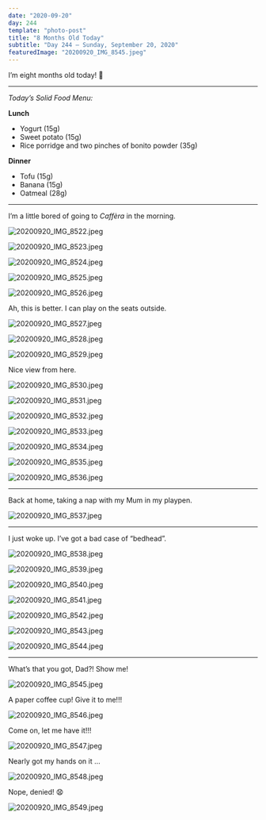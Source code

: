 ```yaml
---
date: "2020-09-20"
day: 244
template: "photo-post"
title: "8 Months Old Today"
subtitle: "Day 244 – Sunday, September 20, 2020"
featuredImage: "20200920_IMG_8545.jpeg"
---
```


I’m eight months old today! 🎱

<hr />

_Today’s Solid Food Menu:_

**Lunch**

- Yogurt (15g)
- Sweet potato (15g)
- Rice porridge and two pinches of bonito powder (35g)

**Dinner**

- Tofu (15g)
- Banana (15g)
- Oatmeal (28g)

<hr />

I’m a little bored of going to *Caffèra* in the morning.

![20200920_IMG_8522.jpeg](20200920_IMG_8522.jpeg)

![20200920_IMG_8523.jpeg](20200920_IMG_8523.jpeg)

![20200920_IMG_8524.jpeg](20200920_IMG_8524.jpeg)

![20200920_IMG_8525.jpeg](20200920_IMG_8525.jpeg)

![20200920_IMG_8526.jpeg](20200920_IMG_8526.jpeg)

Ah, this is better. I can play on the seats outside.

![20200920_IMG_8527.jpeg](20200920_IMG_8527.jpeg)

![20200920_IMG_8528.jpeg](20200920_IMG_8528.jpeg)

![20200920_IMG_8529.jpeg](20200920_IMG_8529.jpeg)

Nice view from here.

![20200920_IMG_8530.jpeg](20200920_IMG_8530.jpeg)

![20200920_IMG_8531.jpeg](20200920_IMG_8531.jpeg)

![20200920_IMG_8532.jpeg](20200920_IMG_8532.jpeg)

![20200920_IMG_8533.jpeg](20200920_IMG_8533.jpeg)

![20200920_IMG_8534.jpeg](20200920_IMG_8534.jpeg)

![20200920_IMG_8535.jpeg](20200920_IMG_8535.jpeg)

![20200920_IMG_8536.jpeg](20200920_IMG_8536.jpeg)

<hr />

Back at home, taking a nap with my Mum in my playpen.

![20200920_IMG_8537.jpeg](20200920_IMG_8537.jpeg)

<hr />

I just woke up. I’ve got a bad case of “bedhead”.

![20200920_IMG_8538.jpeg](20200920_IMG_8538.jpeg)

![20200920_IMG_8539.jpeg](20200920_IMG_8539.jpeg)

![20200920_IMG_8540.jpeg](20200920_IMG_8540.jpeg)

![20200920_IMG_8541.jpeg](20200920_IMG_8541.jpeg)

![20200920_IMG_8542.jpeg](20200920_IMG_8542.jpeg)

![20200920_IMG_8543.jpeg](20200920_IMG_8543.jpeg)

![20200920_IMG_8544.jpeg](20200920_IMG_8544.jpeg)

<hr />

What’s that you got, Dad?! Show me!

![20200920_IMG_8545.jpeg](20200920_IMG_8545.jpeg)

A paper coffee cup! Give it to me!!!

![20200920_IMG_8546.jpeg](20200920_IMG_8546.jpeg)

Come on, let me have it!!!

![20200920_IMG_8547.jpeg](20200920_IMG_8547.jpeg)

Nearly got my hands on it …

![20200920_IMG_8548.jpeg](20200920_IMG_8548.jpeg)

Nope, denied! 😧

![20200920_IMG_8549.jpeg](20200920_IMG_8549.jpeg)
